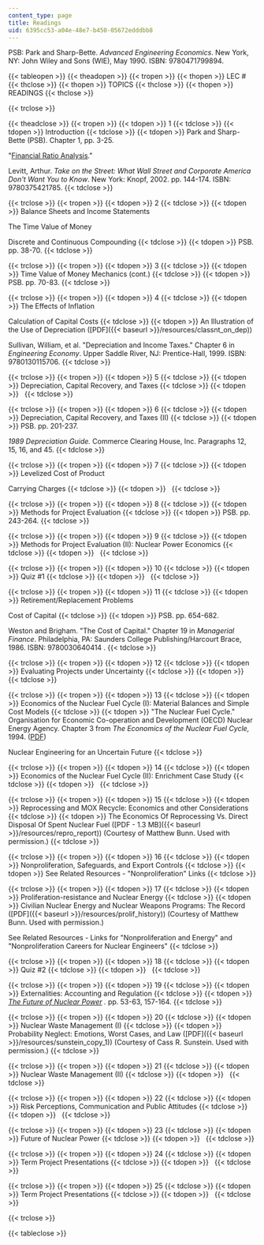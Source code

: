 ```yaml
---
content_type: page
title: Readings
uid: 6395cc53-a04e-48e7-b450-05672edddbb8
---
```


PSB: Park and Sharp-Bette. _Advanced Engineering Economics_. New York, NY: John Wiley and Sons (WIE), May 1990. ISBN: 9780471799894.

{{< tableopen >}}
{{< theadopen >}}
{{< tropen >}}
{{< thopen >}}
LEC #
{{< thclose >}}
{{< thopen >}}
TOPICS
{{< thclose >}}
{{< thopen >}}
READINGS
{{< thclose >}}

{{< trclose >}}

{{< theadclose >}}
{{< tropen >}}
{{< tdopen >}}
1
{{< tdclose >}}
{{< tdopen >}}
Introduction
{{< tdclose >}}
{{< tdopen >}}
Park and Sharp-Bette (PSB). Chapter 1, pp. 3-25.  
  
"[Financial Ratio Analysis](http://www.bizmove.com/finance/m3b3.htm)."  
  
Levitt, Arthur. _Take on the Street: What Wall Street and Corporate America Don't Want You to Know_. New York: Knopf, 2002. pp. 144-174. ISBN: 9780375421785.
{{< tdclose >}}

{{< trclose >}}
{{< tropen >}}
{{< tdopen >}}
2
{{< tdclose >}}
{{< tdopen >}}
Balance Sheets and Income Statements  
  
The Time Value of Money  
  
Discrete and Continuous Compounding
{{< tdclose >}}
{{< tdopen >}}
PSB. pp. 38-70.
{{< tdclose >}}

{{< trclose >}}
{{< tropen >}}
{{< tdopen >}}
3
{{< tdclose >}}
{{< tdopen >}}
Time Value of Money Mechanics (cont.)
{{< tdclose >}}
{{< tdopen >}}
PSB. pp. 70-83.
{{< tdclose >}}

{{< trclose >}}
{{< tropen >}}
{{< tdopen >}}
4
{{< tdclose >}}
{{< tdopen >}}
The Effects of Inflation  
  
Calculation of Capital Costs
{{< tdclose >}}
{{< tdopen >}}
An Illustration of the Use of Depreciation ([PDF]({{< baseurl >}}/resources/classnt_on_dep))  
  
Sullivan, William, et al. "Depreciation and Income Taxes." Chapter 6 in _Engineering Economy_. Upper Saddle River, NJ: Prentice-Hall, 1999. ISBN: 9780130115706.
{{< tdclose >}}

{{< trclose >}}
{{< tropen >}}
{{< tdopen >}}
5
{{< tdclose >}}
{{< tdopen >}}
Depreciation, Capital Recovery, and Taxes
{{< tdclose >}}
{{< tdopen >}}
 
{{< tdclose >}}

{{< trclose >}}
{{< tropen >}}
{{< tdopen >}}
6
{{< tdclose >}}
{{< tdopen >}}
Depreciation, Capital Recovery, and Taxes (II)
{{< tdclose >}}
{{< tdopen >}}
PSB. pp. 201-237.  
  
_1989 Depreciation Guide._ Commerce Clearing House, Inc. Paragraphs 12, 15, 16, and 45.
{{< tdclose >}}

{{< trclose >}}
{{< tropen >}}
{{< tdopen >}}
7
{{< tdclose >}}
{{< tdopen >}}
Levelized Cost of Product  
  
Carrying Charges
{{< tdclose >}}
{{< tdopen >}}
 
{{< tdclose >}}

{{< trclose >}}
{{< tropen >}}
{{< tdopen >}}
8
{{< tdclose >}}
{{< tdopen >}}
Methods for Project Evaluation
{{< tdclose >}}
{{< tdopen >}}
PSB. pp. 243-264.
{{< tdclose >}}

{{< trclose >}}
{{< tropen >}}
{{< tdopen >}}
9
{{< tdclose >}}
{{< tdopen >}}
Methods for Project Evaluation (II): Nuclear Power Economics
{{< tdclose >}}
{{< tdopen >}}
 
{{< tdclose >}}

{{< trclose >}}
{{< tropen >}}
{{< tdopen >}}
10
{{< tdclose >}}
{{< tdopen >}}
Quiz #1
{{< tdclose >}}
{{< tdopen >}}
 
{{< tdclose >}}

{{< trclose >}}
{{< tropen >}}
{{< tdopen >}}
11
{{< tdclose >}}
{{< tdopen >}}
Retirement/Replacement Problems  
  
Cost of Capital
{{< tdclose >}}
{{< tdopen >}}
PSB. pp. 654-682.  
  
Weston and Brigham. "The Cost of Capital." Chapter 19 in _Managerial Finance_. Philadelphia, PA: Saunders College Publishing/Harcourt Brace, 1986. ISBN: 9780030640414 .
{{< tdclose >}}

{{< trclose >}}
{{< tropen >}}
{{< tdopen >}}
12
{{< tdclose >}}
{{< tdopen >}}
Evaluating Projects under Uncertainty
{{< tdclose >}}
{{< tdopen >}}
 
{{< tdclose >}}

{{< trclose >}}
{{< tropen >}}
{{< tdopen >}}
13
{{< tdclose >}}
{{< tdopen >}}
Economics of the Nuclear Fuel Cycle (I): Material Balances and Simple Cost Models
{{< tdclose >}}
{{< tdopen >}}
"The Nuclear Fuel Cycle." Organisation for Economic Co-operation and Development (OECD) Nuclear Energy Agency. Chapter 3 from _The Economics of the Nuclear Fuel Cycle,_ 1994. ([PDF](http://www.nea.fr/html/ndd/reports/efc/efc02.pdf))  
  
Nuclear Engineering for an Uncertain Future
{{< tdclose >}}

{{< trclose >}}
{{< tropen >}}
{{< tdopen >}}
14
{{< tdclose >}}
{{< tdopen >}}
Economics of the Nuclear Fuel Cycle (II): Enrichment Case Study
{{< tdclose >}}
{{< tdopen >}}
 
{{< tdclose >}}

{{< trclose >}}
{{< tropen >}}
{{< tdopen >}}
15
{{< tdclose >}}
{{< tdopen >}}
Reprocessing and MOX Recycle: Economics and other Considerations
{{< tdclose >}}
{{< tdopen >}}
The Economics Of Reprocessing Vs. Direct Disposal Of Spent Nuclear Fuel ([PDF - 1.3 MB]({{< baseurl >}}/resources/repro_report)) (Courtesy of Matthew Bunn. Used with permission.)
{{< tdclose >}}

{{< trclose >}}
{{< tropen >}}
{{< tdopen >}}
16
{{< tdclose >}}
{{< tdopen >}}
Nonproliferation, Safeguards, and Export Controls
{{< tdclose >}}
{{< tdopen >}}
See Related Resources - "Nonproliferation" Links
{{< tdclose >}}

{{< trclose >}}
{{< tropen >}}
{{< tdopen >}}
17
{{< tdclose >}}
{{< tdopen >}}
Proliferation-resistance and Nuclear Energy
{{< tdclose >}}
{{< tdopen >}}
Civilian Nuclear Energy and Nuclear Weapons Programs: The Record ([PDF]({{< baseurl >}}/resources/prolif_history)) (Courtesy of Matthew Bunn. Used with permission.)  
  
See Related Resources - Links for "Nonproliferation and Energy" and "Nonproliferation Careers for Nuclear Engineers"
{{< tdclose >}}

{{< trclose >}}
{{< tropen >}}
{{< tdopen >}}
18
{{< tdclose >}}
{{< tdopen >}}
Quiz #2
{{< tdclose >}}
{{< tdopen >}}
 
{{< tdclose >}}

{{< trclose >}}
{{< tropen >}}
{{< tdopen >}}
19
{{< tdclose >}}
{{< tdopen >}}
Externalities: Accounting and Regulation
{{< tdclose >}}
{{< tdopen >}}
_[The Future of Nuclear Power](http://web.mit.edu/nuclearpower/) ._ pp. 53-63, 157-164.
{{< tdclose >}}

{{< trclose >}}
{{< tropen >}}
{{< tdopen >}}
20
{{< tdclose >}}
{{< tdopen >}}
Nuclear Waste Management (I)
{{< tdclose >}}
{{< tdopen >}}
Probability Neglect: Emotions, Worst Cases, and Law ([PDF]({{< baseurl >}}/resources/sunstein_copy_1)) (Courtesy of Cass R. Sunstein. Used with permission.)
{{< tdclose >}}

{{< trclose >}}
{{< tropen >}}
{{< tdopen >}}
21
{{< tdclose >}}
{{< tdopen >}}
Nuclear Waste Management (II)
{{< tdclose >}}
{{< tdopen >}}
 
{{< tdclose >}}

{{< trclose >}}
{{< tropen >}}
{{< tdopen >}}
22
{{< tdclose >}}
{{< tdopen >}}
Risk Perceptions, Communication and Public Attitudes
{{< tdclose >}}
{{< tdopen >}}
 
{{< tdclose >}}

{{< trclose >}}
{{< tropen >}}
{{< tdopen >}}
23
{{< tdclose >}}
{{< tdopen >}}
Future of Nuclear Power
{{< tdclose >}}
{{< tdopen >}}
 
{{< tdclose >}}

{{< trclose >}}
{{< tropen >}}
{{< tdopen >}}
24
{{< tdclose >}}
{{< tdopen >}}
Term Project Presentations
{{< tdclose >}}
{{< tdopen >}}
 
{{< tdclose >}}

{{< trclose >}}
{{< tropen >}}
{{< tdopen >}}
25
{{< tdclose >}}
{{< tdopen >}}
Term Project Presentations
{{< tdclose >}}
{{< tdopen >}}
 
{{< tdclose >}}

{{< trclose >}}

{{< tableclose >}}